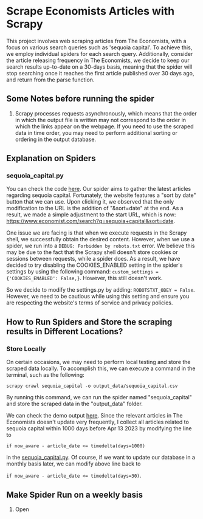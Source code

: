 # Scrape Economists Articles with Scrapy
This project involves web scraping articles from The Economists, 
with a focus on various search queries such as 'sequoia capital'. 
To achieve this, we employ individual spiders for each search query. 
Additionally, consider the article releasing frequency in The Economists, 
we decide to keep our search results up-to-date on a 30-days basis, 
meaning that the spider will stop searching once it reaches the first article 
published over 30 days ago, and return from the parse function.

## Some Notes before running the spider
1. Scrapy processes requests asynchronously, which means that the order in which the output file 
is written may not correspond to the order in which the links appear on the webpage. 
If you need to use the scraped data in time order, 
you may need to perform additional sorting or ordering in the output database.

## Explanation on Spiders
### sequoia_capital.py
You can check the code [here](./scrape_economist/spiders/sequoia_capital.py). 
Our spider aims to gather the latest articles regarding sequoia capital. 
Fortunately, the website features a "sort by date" button that we can use. 
Upon clicking it, we observed that the only modification to the URL is the addition of "&sort=date" at the end. 
As a result, we made a simple adjustment to the start URL, which is now: 
https://www.economist.com/search?q=sequoia+capital&sort=date.

One issue we are facing is that when we execute requests in the Scrapy shell, we successfully obtain the
desired content. However, when we use a spider, we run into a `DEBUG: Forbidden by robots.txt` error. 
We believe this may be due to the fact that the Scrapy shell doesn't store cookies or sessions between requests,
while a spider does. As a result, we have decided to try disabling the COOKIES_ENABLED setting
in the spider's settings by using the following command: 
`custom_settings = {'COOKIES_ENABLED': False,}`. However, this still doesn't work. 

So we decide to modify the settings.py by adding: `ROBOTSTXT_OBEY = False`. However, we need to be 
cautious while using this setting and ensure you are respecting the website's terms of service and privacy policies.


## How to Run Spiders and Store the scraping results in Different Locations?
### Store Locally
On certain occasions, we may need to perform local testing and store the scraped data locally. 
To accomplish this, we can execute a command in the terminal, such as the following:

`scrapy crawl sequoia_capital -o output_data/sequoia_capital.csv`

By running this command, we can run the spider named "sequoia_capital"
and store the scraped data in the "output_data" folder.

We can check the demo output [here](./output_data/sequoia_capital.csv). 
Since the relevant articles in The Economists doesn't update very frequently, 
I collect all articles related to sequoia capital within 1000 days before Apr 13 2023 by modifying the line to

`if now_aware - article_date <= timedelta(days=1000)` 

in the [sequoia_capital.py](./scrape_economist/spiders/sequoia_capital.py). Of course, if we want to update our database
in a monthly basis later, we can modify above line back to 

`if now_aware - article_date <= timedelta(days=30)`.

## Make Spider Run on a weekly basis
1. Open 

##